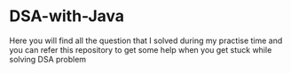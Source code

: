 # DSA-with-Java
Here you will find all the question that I solved during my practise time and you can refer this repository to get some help when you get stuck while solving DSA problem

